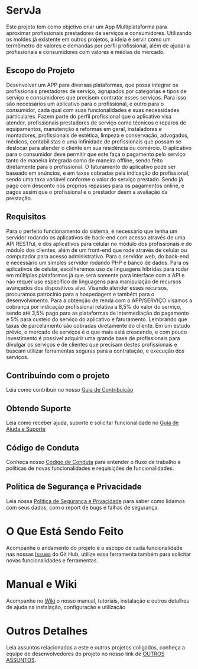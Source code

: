 # ServJa
Este projeto tem como objetivo criar um App Multiplataforma para aproximar profissionais prestadores de serviços e consumidores. Utilizando os moldes já existente em outros projetos, a ideia é servir como um termômetro de valores e demandas por perfil profissional, além de ajudar a profissionais e consumidores com valores e médias de mercado.

## Escopo do Projeto
Desenvolver um APP para diversas plataformas, que possa integrar os profissionais prestadores de serviço, agrupados por categorias e tipos de serviço e consumidores que precisem contratar esses serviços. Para isso são necessários um aplicativo para o profissional, e outro para o consumidor, cada qual com suas funcionalidades e suas necessidades particulares.
Fazem parte do perfil profissional que o aplicativo visa atender, profissionais prestadores de serviço como técnicos e reparos de equipamentos, manutenção e reformas em geral, instaladores e montadores, profissionais de estética, limpeza e conservação, advogados, médicos, contabilistas e uma infinidade de profissionais que possam se deslocar para atender o cliente em sua residência ou comércio.
O aplicativo para o consumidor deve permitir que este faça o pagamento pelo serviço tanto de maneira integrada como de maneira offline, sendo feito diretamente para o profissional.
O faturamento do aplicativo pode ser baseado em anúncios, e em taxas cobradas pela indicação do profissional, sendo uma taxa variável conforme o valor do serviço prestado. Sendo já pago com desconto nos próprios repasses para os pagamentos online, e pagos assim que o profissional e o prestador deem a avaliação da prestação.
## Requisitos
Para o perfeito funcionamento do sistema, é necessário que tenha um servidor rodando os aplicativos de back-end com acesso através de uma API RESTful, e dos aplicativos para celular no módulo dos profissionais e do módulo dos clientes, além de um front-end que rode através de celular ou computador para acesso administrativo.
Para o servidor web, do back-end é necessário um simples servidor rodando PHP e banco de dados. Para os aplicativos de celular, escolheremos uso de linguagens híbridas para rodar em múltiplas plataformas já que será somente para interface com a API e não requer uso específico de linguagens para manipulação de recursos avançados dos dispositivos alvo.
Visando atender esses recursos, procuramos patrocínio para a hospedagem e também para o desenvolvimento. Para a obtenção de renda com o APP/SERVIÇO visamos a cobrança por indicação profissional relativa a 8,5% do valor do serviço, sendo até 3,5% pago para as plataformas de intermediação do pagamento e 5% para custeio do serviço do aplicativo e faturamento. Lembrando que taxas de parcelamento são cobradas diretamente do cliente.
Em um estudo prévio, o mercado de serviços é o que mais está crescendo, e com pouco investimento é possível adquirir uma grande base de profissionais para divulgar os serviços e de clientes que precisam destes profissionais e buscam utilizar ferramentas seguras para a contratação, e execução dos serviços. 

## Contribuindo com o projeto
Leia como contribuir no nosso [Guia de Contribuição](./.github/contributing.md) 

## Obtendo Suporte
Leia como receber ajuda, suporte e solicitar funcionalidade no [Guia de Ajuda e Suporte](./.github/SUPPORT.md)

## Código de Conduta
Conheça nosso [Código de Conduta](./.github/CODE_OF_CONDUCT.md) para entender o fluxo de trabalho e politicas de novas funcionalidades e requisições de funcionalidades.

## Politica de Segurança e Privacidade
Leia nossa [Politica de Segurança e Privacidade](./.github/SECURITY.md) para saber como lidamos com seus dados, com o report de bugs e falhas de segurança.

# O Que Está Sendo Feito
Acompanhe o andamento do projeto e o escopo de cada funcionalidade nas nossas [Issues](./issues) do Git Hub, utilize essa ferramenta também para solicitar novas funcionalidades e ferramentas.

# Manual e Wiki
Acompanhe no [Wiki](./wiki) o nosso manual, tutoriais, instalação e outros detalhes de ajuda na instalação, configuração e utilização

# Outros Detalhes
Leia assuntos relacionados a este e outros projetos coligados, conheça a equipe de desenvolvedores do projeto no nosso link de [OUTROS ASSUNTOS](./.github/OTHER.md).